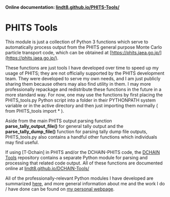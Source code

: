 #### Online documentation: [lindt8.github.io/PHITS-Tools/](https://lindt8.github.io/PHITS-Tools/)

# PHITS Tools

This module is just a collection of Python 3 functions which serve to automatically process output from the PHITS general purpose Monte Carlo particle transport code, which can be obtained at [https://phits.jaea.go.jp/](https://phits.jaea.go.jp/).

These functions are just tools I have developed over time to speed up my usage of PHITS; they are not officially supported by the PHITS development team.  They were developed to serve my own needs, and I am just publicly sharing them because others may also find utility in them.  I may more professionally repackage and redistribute these functions in the future in a more standard way.  For now, one may use the functions by first placing the PHITS_tools.py Python script into a folder in their PYTHONPATH system variable or in the active directory and then just importing them normally ( from PHITS_tools import * ).

Aside from the main PHITS output parsing function **parse_tally_output_file()** for general tally output and the **parse_tally_dump_file()** function for parsing tally dump file outputs, PHITS_tools.py also contains a handful other functions which individuals may find useful. 

If using [T-Dchain] in PHITS and/or the DCHAIN-PHITS code, the [DCHAIN Tools](https://github.com/Lindt8/DCHAIN-Tools/) repository contains a separate Python module for parsing and processing that related code output. All of these functions are documented online at [lindt8.github.io/DCHAIN-Tools/](https://lindt8.github.io/DCHAIN-Tools/)

All of the professionally-relevant Python modules I have developed are summarized [here](https://lindt8.github.io/professional-code-projects/), and more general information about me and the work I do / have done can be found on [my personal webpage](https://lindt8.github.io/).

<!-- The dchain_tools_manual.pdf document primarily covers usage of this main function but provides brief descriptions of the other available functions. /--> 
